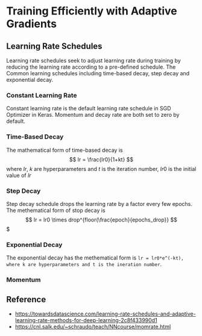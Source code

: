 # Training Efficiently with Adaptive Gradients

## Learning Rate Schedules
  Learning rate schedules seek to adjust learning rate during training by reducing the learning rate according to a pre-defined schedule. The Common learning schedules including time-based decay, step decay and exponential decay.
  
### Constant Learning Rate
  Constant learning rate is the default learning rate schedule in SGD Optimizer in Keras. Momentum and decay rate are both set to zero by default.
  
### Time-Based Decay
  The mathematical form of time-based decay is 
  $$
  lr = \frac{lr0}{1+kt}
  $$
  where $lr$, $k$ are hyperparameters and $t$ is the iteration number, $lr0$ is the initial value of $lr$
  
### Step Decay
  Step decay schedule drops the learning rate by a factor every few epochs. The methematical form of stop decay is
  $$
  lr = lr0 \times drop^{floor(\frac{epoch}{epochs_drop}}
  $$$
### Exponential Decay
  The exponential decay has the methematical form is ```lr = lr0*e^(-kt), where k are hyperparameters and t is the ineration number```.

### Momentum
  

## Reference
* https://towardsdatascience.com/learning-rate-schedules-and-adaptive-learning-rate-methods-for-deep-learning-2c8f433990d1
* https://cnl.salk.edu/~schraudo/teach/NNcourse/momrate.html
